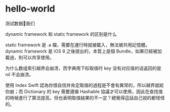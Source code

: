 # hello-world
测试数据🐯我们

dynamic framework 和 static framework 的区别是什么

static framework 是 .a 檔，需要在運行時就被載入，無法被共用記憶體。
dynamic framework 是 iOS 8 之後提出的，本質上是個 Bundle，如果已經被加載過，則可以共享使用。

为什么数组索引越界会崩溃，而字典用下标取值时 key 没有对应值的话返回的是 nil 不会崩溃。

使用 Index Swift 認為你很自信并肯定取值的過程是不會有異常的，所以越界就給你崩；而 Dictionary 的 key 需要遵循 Hashable 協議才可以使用，因此在查找值的時候進行了算法提高，但也表明取值結果的不一定？總覺得這話自己說的都怪怪的。
